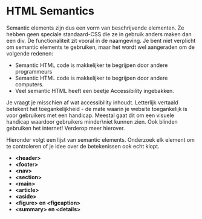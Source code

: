 # HTML Semantics

Semantic elements zijn dus een vorm van beschrijvende elementen. Ze hebben geen speciale standaard-CSS die ze in gebruik anders maken dan een div. De functionaliteit zit vooral in de naamgeving. Je bent niet verplicht om semantic elements te gebruiken, maar het wordt wel aangeraden om de volgende redenen:

* Semantic HTML code is makkelijker te begrijpen door andere programmeurs
* Semantic HTML code is makkelijker te begrijpen door andere computers.
* Veel semantic HTML heeft een beetje Accessibility ingebakken.

Je vraagt je misschien af wat accessibility inhoudt. Letterlijk vertaald betekent het toegankelijkheid - de mate waarin je website toegankelijk is voor gebruikers met een handicap. Meestal gaat dit om een visuele handicap waardoor gebruikers minder\niet kunnen zien. Ook blinden gebruiken het internet! Verderop meer hierover.

Hieronder volgt een lijst van semantic elements. Onderzoek elk element om te controleren of je idee over de betekenissen ook echt klopt.

* **\<header>**
* **\<footer>**
* **\<nav>**
* **\<section>**
* **\<main>**
* **\<article>**
* **\<aside>**
* **\<figure> en \<figcaption>**
* **\<summary> en \<details>**